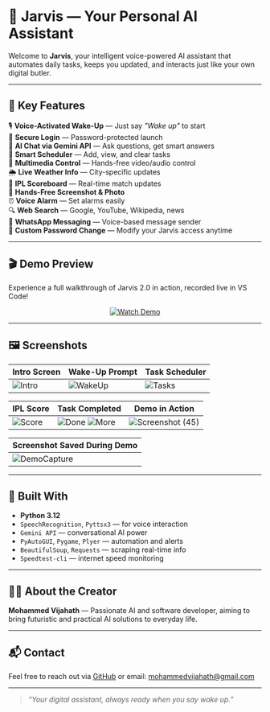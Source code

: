 # 🤖 Jarvis — Your Personal AI Assistant

Welcome to **Jarvis**, your intelligent voice-powered AI assistant that automates daily tasks, keeps you updated, and interacts just like your own digital butler.

---

## 🚀 Key Features

🎙️ **Voice-Activated Wake-Up** — Just say _"Wake up"_ to start  
🔐 **Secure Login** — Password-protected launch  
🧠 **AI Chat via Gemini API** — Ask questions, get smart answers  
📆 **Smart Scheduler** — Add, view, and clear tasks  
🎵 **Multimedia Control** — Hands-free video/audio control  
🌦️ **Live Weather Info** — City-specific updates  
🏏 **IPL Scoreboard** — Real-time match updates  
📸 **Hands-Free Screenshot & Photo**  
⏰ **Voice Alarm** — Set alarms easily  
🔍 **Web Search** — Google, YouTube, Wikipedia, news  
📱 **WhatsApp Messaging** — Voice-based message sender  
🔁 **Custom Password Change** — Modify your Jarvis access anytime

---

## 🎬 Demo Preview

Experience a full walkthrough of Jarvis 2.0 in action, recorded live in VS Code!

<div align="center">

[![Watch Demo](https://img.shields.io/badge/Demo-Video-blue?style=for-the-badge&logo=google-drive)](https://drive.google.com/file/d/1j0gOaRNGIaHvM9mSYFXQ4A1IBNV5F8g9/view?usp=drive_link)

</div>


---

## 🖼️ Screenshots

| Intro Screen | Wake-Up Prompt | Task Scheduler |
|--------------|----------------|----------------|
| ![Intro](https://github.com/user-attachments/assets/4ebe9b5d-c919-4699-a983-5a9baab0d3fb) | ![WakeUp](https://github.com/user-attachments/assets/678b5bb9-3397-4147-86e7-c9bd33c2f7d8) | ![Tasks](https://github.com/user-attachments/assets/2c9fddf5-86bf-4924-8436-a2990381a163) |

| IPL Score | Task Completed | Demo in Action |
|-----------|----------------|----------------|
| ![Score](https://github.com/user-attachments/assets/9ecd9b24-3e97-47f8-8381-7db1b2fe022a) | ![Done](https://github.com/user-attachments/assets/f89b448b-e236-42bc-b4a5-528e7295a927) ![More](https://github.com/user-attachments/assets/025b4310-7177-4712-8433-56252552678d) | ![Screenshot (45)](https://github.com/user-attachments/assets/fe96971a-906d-42b0-aa03-cfd8fabfb620) |

| Screenshot Saved During Demo |
|-----------------------------|
| ![DemoCapture](https://github.com/yourusername/jarvis-2.0/assets/a5fb27b7-d0f0-4dab-9ce4-f5365fc99a02.png) |

---

## 🧠 Built With

- **Python 3.12**
- `SpeechRecognition`, `Pyttsx3` — for voice interaction  
- `Gemini API` — conversational AI power  
- `PyAutoGUI`, `Pygame`, `Plyer` — automation and alerts  
- `BeautifulSoup`, `Requests` — scraping real-time info  
- `Speedtest-cli` — internet speed monitoring  

---

## 🙋‍♂️ About the Creator

**Mohammed Vijahath** — Passionate AI and software developer, aiming to bring futuristic and practical AI solutions to everyday life.

---

## 📬 Contact

Feel free to reach out via [GitHub](https://github.com/vizahat36) or email: [mohammedvijahath@gmail.com](mailto:mohammedvijahath@gmail.com)

---

> *“Your digital assistant, always ready when you say wake up.”*
